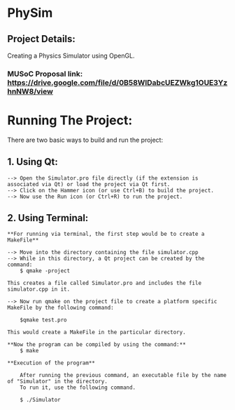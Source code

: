 # PhySim
## Project Details: 

Creating a Physics Simulator using OpenGL.

### MUSoC Proposal link: https://drive.google.com/file/d/0B58WlDabcUEZWkg1OUE3YzhnNW8/view


# Running The Project:
There are two basic ways to build and run the project:

## 1. Using Qt:

	--> Open the Simulator.pro file directly (if the extension is associated via Qt) or load the project via Qt first.
	--> Click on the Hammer icon (or use Ctrl+B) to build the project.
	--> Now use the Run icon (or Ctrl+R) to run the project.

## 2. Using Terminal:

	**For running via terminal, the first step would be to create a MakeFile**
	
	--> Move into the directory containing the file simulator.cpp
	--> While in this directory, a Qt project can be created by the command:
		$ qmake -project

	This creates a file called Simulator.pro and includes the file simulator.cpp in it.

	--> Now run qmake on the project file to create a platform specific MakeFile by the following command:

		$qmake test.pro

	This would create a MakeFile in the particular directory.

	**Now the program can be compiled by using the command:**
		$ make

	**Execution of the program**

		After running the previous command, an executable file by the name of "Simulator" in the directory.
		To run it, use the following command.

		$ ./Simulator 